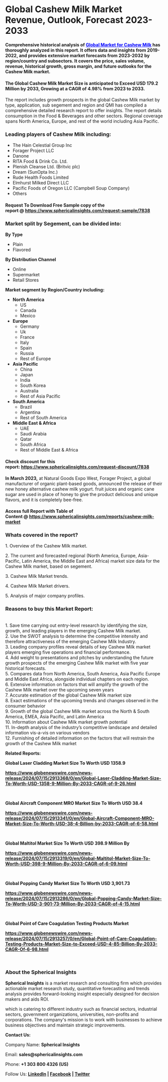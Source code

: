 <div class="content-title">
<h1>Global Cashew Milk Market Revenue, Outlook, Forecast 2023-2033</h1>
<div class="content-body__detail">
<section id="section_0" class="entry fr-view">
<p><strong>Comprehensive historical analysis of&nbsp;<span style="color: #0000ff;" data-keep-original-tag="false" data-original-attrs="{&quot;style&quot;:&quot;&quot;,&quot;data-mce-style&quot;:&quot;color: #0000ff;&quot;}"><a style="color: #0000ff;" href="https://www.blogger.com/blog/post/edit/5916596284207806141/4065710376125279019?hl=en" data-original-attrs="{&quot;data-original-href&quot;:&quot;https://www.sphericalinsights.com/reports/cashew-milk-market&quot;,&quot;data-mce-href&quot;:&quot;https://www.sphericalinsights.com/reports/cashew-milk-market&quot;,&quot;data-mce-style&quot;:&quot;color: #0000ff;&quot;,&quot;style&quot;:&quot;&quot;,&quot;target&quot;:&quot;_blank&quot;}">Global Market for Cashew Milk</a></span>&nbsp;has thoroughly analyzed in this report. It offers data and insights from 2019-2022, and provides extensive market forecasts from 2023-2032 by region/country and subsectors. It covers the price, sales volume, revenue, historical growth, gross margin, and future outlooks for the Cashew Milk market.</strong></p>
<h4><strong>The Global Cashew Milk Market Size is anticipated to Exceed USD 179.2 Million by 2033, Growing at a CAGR of 4.98% from 2023 to 2033.</strong></h4>
<p>The report includes growth prospects in the global Cashew Milk market by type, application, sub segement and region and QMI has compiled a comprehensive detailed research report to offer insights. The report details consumption in the Food &amp; Beverages and other sectors. Regional coverage spans North America, Europe, and rest of the world including Asia Pacific.</p>
<h3><strong>Leading players of Cashew Milk including:</strong></h3>
<ul>
<li>The Hain Celestial Group Inc</li>
<li>Forager Project LLC</li>
<li>Danone</li>
<li>RITA Food &amp; Drink Co. Ltd.</li>
<li>Plenish Cleanse Ltd. (Britvic plc)</li>
<li>Dream (SunOpta Inc.)</li>
<li>Rude Health Foods Limited</li>
<li>Elmhurst Milked Direct LLC</li>
<li>Pacific Foods of Oregon LLC (Campbell Soup Company)</li>
<li>Others</li>
</ul>
<h4>Request To Download Free Sample copy of the report&nbsp;@&nbsp;<span data-keep-original-tag="false" data-original-attrs="{&quot;style&quot;:&quot;&quot;,&quot;data-mce-style&quot;:&quot;color: #0000ff;&quot;}"><a href="https://www.blogger.com/blog/post/edit/5916596284207806141/4065710376125279019?hl=en" data-original-attrs="{&quot;data-original-href&quot;:&quot;https://www.sphericalinsights.com/request-sample/7838&quot;,&quot;data-mce-href&quot;:&quot;https://www.sphericalinsights.com/request-sample/7838&quot;,&quot;data-mce-style&quot;:&quot;color: #0000ff;&quot;,&quot;style&quot;:&quot;&quot;,&quot;target&quot;:&quot;_blank&quot;}">https://www.sphericalinsights.com/request-sample/7838</a></span></h4>
<h3><strong>Market split by Segement, can be divided into:</strong></h3>
<p><strong>By Type</strong></p>
<ul>
<li>Plain</li>
<li>Flavored</li>
</ul>
<p><strong>By Distribution Channel</strong></p>
<ul>
<li>Online</li>
<li>Supermarket</li>
<li>Retail Stores&nbsp;</li>
</ul>
<p><strong>Market segment by Region/Country including:</strong></p>
<ul>
<li><strong>North America</strong>
<ul>
<li>US</li>
<li>Canada</li>
<li>Mexico</li>
</ul>
</li>
<li><strong>Europe</strong>
<ul>
<li>Germany</li>
<li>Uk</li>
<li>France</li>
<li>Italy</li>
<li>Spain</li>
<li>Russia</li>
<li>Rest of Europe</li>
</ul>
</li>
<li><strong>Asia Pacific</strong>
<ul>
<li>China</li>
<li>Japan</li>
<li>India</li>
<li>South Korea</li>
<li>Australia</li>
<li>Rest of Asia Pacific</li>
</ul>
</li>
<li><strong>South America</strong>
<ul>
<li>Brazil</li>
<li>Argentina</li>
<li>Rest of South America</li>
</ul>
</li>
<li><strong>Middle East &amp; Africa</strong>
<ul>
<li>UAE</li>
<li>Saudi Arabia</li>
<li>Qatar</li>
<li>South Africa</li>
<li>Rest of Middle East &amp; Africa</li>
</ul>
</li>
</ul>
<h4>Check discount for this report:&nbsp;<span data-keep-original-tag="false" data-original-attrs="{&quot;style&quot;:&quot;&quot;,&quot;data-mce-style&quot;:&quot;color: #0000ff;&quot;}"><a href="https://www.blogger.com/blog/post/edit/5916596284207806141/4065710376125279019?hl=en" data-original-attrs="{&quot;data-original-href&quot;:&quot;https://www.sphericalinsights.com/request-discount/7838&quot;,&quot;data-mce-href&quot;:&quot;https://www.sphericalinsights.com/request-discount/7838&quot;,&quot;data-mce-style&quot;:&quot;color: #0000ff;&quot;,&quot;style&quot;:&quot;&quot;,&quot;target&quot;:&quot;_blank&quot;}">https://www.sphericalinsights.com/request-discount/7838</a></span></h4>
<p><strong>In March 2023,</strong>&nbsp;at Natural Goods Expo West, Forager Project, a global manufacturer of organic plant-based goods, announced the release of their new honey alternative cashew milk yogurt. fruit juices and organic cane sugar are used in place of honey to give the product delicious and unique flavors, and it is completely bee-free.</p>
<h4>Access full Report with Table of Content&nbsp;@&nbsp;<span data-keep-original-tag="false" data-original-attrs="{&quot;style&quot;:&quot;&quot;,&quot;data-mce-style&quot;:&quot;color: #0000ff;&quot;}"><a href="https://www.blogger.com/blog/post/edit/5916596284207806141/4065710376125279019?hl=en" data-original-attrs="{&quot;data-original-href&quot;:&quot;https://www.sphericalinsights.com/reports/cashew-milk-market&quot;,&quot;data-mce-href&quot;:&quot;https://www.sphericalinsights.com/reports/cashew-milk-market&quot;,&quot;data-mce-style&quot;:&quot;color: #0000ff;&quot;,&quot;style&quot;:&quot;&quot;,&quot;target&quot;:&quot;_blank&quot;}">https://www.sphericalinsights.com/reports/cashew-milk-market</a></span></h4>
<h3><strong>Whats covered in the report?</strong></h3>
<p>1. Overview of the Cashew Milk market.</p>
<p>2. The current and forecasted regional (North America, Europe, Asia-Pacific, Latin America, the Middle East and Africa) market size data for the Cashew Milk market, based on segement.</p>
<p>3. Cashew Milk Market trends.</p>
<p>4. Cashew Milk Market drivers.</p>
<p>5. Analysis of major company profiles.</p>
<h3><strong>Reasons to buy this Market Report:</strong></h3>
<p><br />1. Save time carrying out entry-level research by identifying the size, growth, and leading players in the emerging Cashew Milk market.<br />2. Use the SWOT analysis to determine the competitive intensity and therefore attractiveness of the emerging Cashew Milk Industry.<br />3. Leading company profiles reveal details of key Cashew Milk market players emerging five operations and financial performance.<br />4. Add weight to presentations and pitches by understanding the future growth prospects of the emerging Cashew Milk market with five year historical forecasts.<br />5. Compares data from North America, South America, Asia Pacific Europe and Middle East Africa, alongside individual chapters on each region.<br />6. Extensive information on factors that will amplify the growth of the Cashew Milk market over the upcoming seven years<br />7. Accurate estimation of the global Cashew Milk market size<br />8. Exact estimations of the upcoming trends and changes observed in the consumer behavior<br />9. Growth of the global Cashew Milk market across the North &amp; South America, EMEA, Asia Pacific, and Latin America<br />10. Information about Cashew Milk market growth potential<br />11. In-depth analysis of the industry&rsquo;s competitive landscape and detailed information vis-a-vis on various vendors<br />12. Furnishing of detailed information on the factors that will restrain the growth of the Cashew Milk market</p>
<p><strong>Related Reports:</strong></p>
<p><strong>Global Laser Cladding Market Size To Worth USD 1358.9</strong></p>
<p><strong><a href="https://www.blogger.com/blog/post/edit/5916596284207806141/4065710376125279019?hl=en" data-original-attrs="{&quot;data-original-href&quot;:&quot;https://www.globenewswire.com/news-release/2024/07/15/2913368/0/en/Global-Laser-Cladding-Market-Size-To-Worth-USD-1358-9-Million-By-2033-CAGR-of-9-26.html&quot;,&quot;data-mce-href&quot;:&quot;https://www.globenewswire.com/news-release/2024/07/15/2913368/0/en/Global-Laser-Cladding-Market-Size-To-Worth-USD-1358-9-Million-By-2033-CAGR-of-9-26.html&quot;}">https://www.globenewswire.com/news-release/2024/07/15/2913368/0/en/Global-Laser-Cladding-Market-Size-To-Worth-USD-1358-9-Million-By-2033-CAGR-of-9-26.html</a>&nbsp;</strong></p>
<p><strong>&nbsp;</strong></p>
<p><strong>Global Aircraft Component MRO Market Size To Worth USD 38.4</strong></p>
<p><strong><a href="https://www.blogger.com/blog/post/edit/5916596284207806141/4065710376125279019?hl=en" data-original-attrs="{&quot;data-original-href&quot;:&quot;https://www.globenewswire.com/news-release/2024/07/15/2913341/0/en/Global-Aircraft-Component-MRO-Market-Size-To-Worth-USD-38-4-Billion-by-2033-CAGR-of-6-58.html&quot;,&quot;data-mce-href&quot;:&quot;https://www.globenewswire.com/news-release/2024/07/15/2913341/0/en/Global-Aircraft-Component-MRO-Market-Size-To-Worth-USD-38-4-Billion-by-2033-CAGR-of-6-58.html&quot;}">https://www.globenewswire.com/news-release/2024/07/15/2913341/0/en/Global-Aircraft-Component-MRO-Market-Size-To-Worth-USD-38-4-Billion-by-2033-CAGR-of-6-58.html</a></strong></p>
<p><strong>&nbsp;</strong></p>
<p><strong>Global Maltitol Market Size To Worth USD 398.9 Million By</strong></p>
<p><strong><a href="https://www.blogger.com/blog/post/edit/5916596284207806141/4065710376125279019?hl=en" data-original-attrs="{&quot;data-original-href&quot;:&quot;https://www.globenewswire.com/news-release/2024/07/15/2913319/0/en/Global-Maltitol-Market-Size-To-Worth-USD-398-9-Million-By-2033-CAGR-of-6-09.html&quot;,&quot;data-mce-href&quot;:&quot;https://www.globenewswire.com/news-release/2024/07/15/2913319/0/en/Global-Maltitol-Market-Size-To-Worth-USD-398-9-Million-By-2033-CAGR-of-6-09.html&quot;}">https://www.globenewswire.com/news-release/2024/07/15/2913319/0/en/Global-Maltitol-Market-Size-To-Worth-USD-398-9-Million-By-2033-CAGR-of-6-09.html</a></strong></p>
<p><strong>&nbsp;</strong></p>
<p><strong>Global Popping Candy Market Size To Worth USD 3,901.73</strong></p>
<p><strong><a href="https://www.blogger.com/blog/post/edit/5916596284207806141/4065710376125279019?hl=en" data-original-attrs="{&quot;data-original-href&quot;:&quot;https://www.globenewswire.com/news-release/2024/07/15/2913286/0/en/Global-Popping-Candy-Market-Size-To-Worth-USD-3-901-73-Million-By-2033-CAGR-of-4-15.html&quot;,&quot;data-mce-href&quot;:&quot;https://www.globenewswire.com/news-release/2024/07/15/2913286/0/en/Global-Popping-Candy-Market-Size-To-Worth-USD-3-901-73-Million-By-2033-CAGR-of-4-15.html&quot;}">https://www.globenewswire.com/news-release/2024/07/15/2913286/0/en/Global-Popping-Candy-Market-Size-To-Worth-USD-3-901-73-Million-By-2033-CAGR-of-4-15.html</a></strong></p>
<p><strong>&nbsp;</strong></p>
<p><strong>Global Point of Care Coagulation Testing Products Market</strong></p>
<p><strong><a href="https://www.blogger.com/blog/post/edit/5916596284207806141/4065710376125279019?hl=en" data-original-attrs="{&quot;data-original-href&quot;:&quot;https://www.globenewswire.com/news-release/2024/07/15/2913257/0/en/Global-Point-of-Care-Coagulation-Testing-Products-Market-Size-to-Exceed-USD-4-85-Billion-By-2033-CAGR-Of-6-98.html&quot;,&quot;data-mce-href&quot;:&quot;https://www.globenewswire.com/news-release/2024/07/15/2913257/0/en/Global-Point-of-Care-Coagulation-Testing-Products-Market-Size-to-Exceed-USD-4-85-Billion-By-2033-CAGR-Of-6-98.html&quot;}">https://www.globenewswire.com/news-release/2024/07/15/2913257/0/en/Global-Point-of-Care-Coagulation-Testing-Products-Market-Size-to-Exceed-USD-4-85-Billion-By-2033-CAGR-Of-6-98.html</a></strong></p>
<p><strong>&nbsp;</strong></p>
<h3><strong>About the Spherical Insights</strong></h3>
<p><strong>Spherical Insights</strong>&nbsp;is a market research and consulting firm which provides actionable market research study, quantitative forecasting and trends analysis provides forward-looking insight especially designed for decision makers and aids ROI.</p>
<p>which is catering to different industry such as financial sectors, industrial sectors, government organizations, universities, non-profits and corporations. The company's mission is to work with businesses to achieve business objectives and maintain strategic improvements.</p>
<p><strong>Contact Us:</strong></p>
<p>Company Name:&nbsp;<strong>Spherical Insights</strong></p>
<p>Email:&nbsp;<strong>sales@sphericalinsights.com</strong></p>
<p>Phone:&nbsp;<strong>+1 303 800 4326 (US)</strong></p>
<p>Follow Us:&nbsp;<strong><a href="https://www.blogger.com/blog/post/edit/5916596284207806141/4065710376125279019?hl=en" data-original-attrs="{&quot;data-original-href&quot;:&quot;https://www.linkedin.com/company/spherical-insight/&quot;,&quot;data-mce-href&quot;:&quot;https://www.linkedin.com/company/spherical-insight/&quot;}"><u>LinkedIn</u></a>&nbsp;|&nbsp;<a href="https://www.blogger.com/blog/post/edit/5916596284207806141/4065710376125279019?hl=en" data-original-attrs="{&quot;data-original-href&quot;:&quot;https://www.facebook.com/sphericalinsights22&quot;,&quot;data-mce-href&quot;:&quot;https://www.facebook.com/sphericalinsights22&quot;}"><u>Facebook</u></a>&nbsp;|&nbsp;<a href="https://www.blogger.com/blog/post/edit/5916596284207806141/4065710376125279019?hl=en" data-original-attrs="{&quot;data-original-href&quot;:&quot;https://twitter.com/SInsights_US&quot;,&quot;data-mce-href&quot;:&quot;https://twitter.com/SInsights_US&quot;}"><u>Twitter</u></a></strong></p>
<div class="clear">&nbsp;</div>
</section>
</div>
</div>

